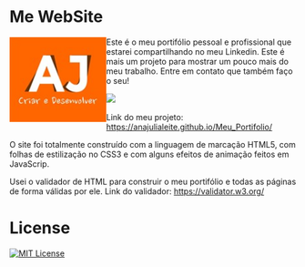 # Me WebSite

<img src="imagens/Logo.jpg" alt="Logo" align="left" width="170">

Este é o meu portifólio pessoal e profissional que estarei compartilhando no meu Linkedin. Este é mais um projeto para mostrar um pouco mais do meu trabalho. Entre em contato que também faço o seu!

<a href="https://wa.me/+55061996773513" target="_blank"><img src="https://img.shields.io/badge/WhatsApp-25D366?style=for-the-badge&logo=whatsapp&logoColor=white" target="_blank"></a>

Link do meu projeto: https://anajulialeite.github.io/Meu_Portifolio/

O site foi totalmente construído com a linguagem de marcação HTML5, com folhas de estilização no CSS3 e com alguns efeitos de animação feitos em JavaScrip.
 
Usei o validador de HTML para construir o meu portifólio e todas as páginas de forma válidas por ele.
Link do validador: https://validator.w3.org/

# License

[![MIT License](https://img.shields.io/badge/License-MIT-green.svg)](./LICENSE)
